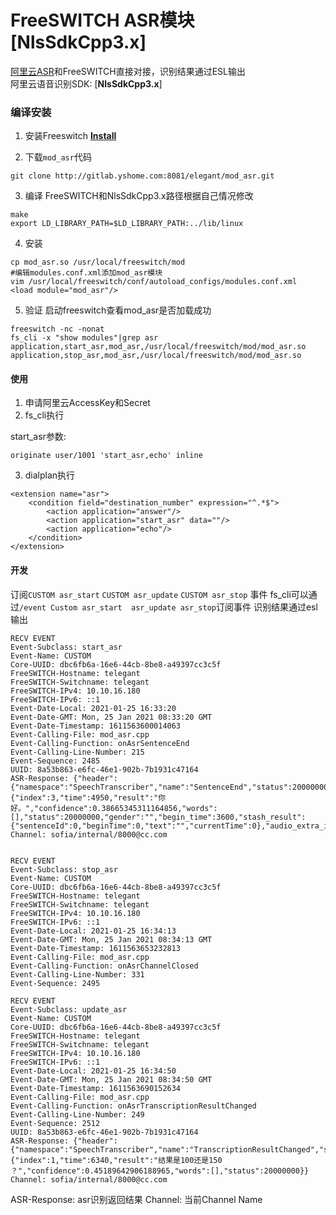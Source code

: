 # FreeSWITCH ASR模块 [NlsSdkCpp3.x]

[阿里云ASR](https://help.aliyun.com/product/30413.html?spm=a2c4g.11186623.2.10.6b634c07NBBDiY)和FreeSWITCH直接对接，识别结果通过ESL输出  
阿里云语音识别SDK: [**NlsSdkCpp3.x**]

### 编译安装

1. 安装Freeswitch [**Install**](https://freeswitch.org/confluence/display/FREESWITCH/CentOS+7+and+RHEL+7)

2. 下载`mod_asr`代码
```
git clone http://gitlab.yshome.com:8081/elegant/mod_asr.git
```
3. 编译
FreeSWITCH和NlsSdkCpp3.x路径根据自己情况修改
```
make
export LD_LIBRARY_PATH=$LD_LIBRARY_PATH:../lib/linux
```
4. 安装
```
cp mod_asr.so /usr/local/freeswitch/mod
#编辑modules.conf.xml添加mod_asr模块
vim /usr/local/freeswitch/conf/autoload_configs/modules.conf.xml
<load module="mod_asr"/>
```
5. 验证
启动freeswitch查看mod_asr是否加载成功
```
freeswitch -nc -nonat
fs_cli -x "show modules"|grep asr
application,start_asr,mod_asr,/usr/local/freeswitch/mod/mod_asr.so
application,stop_asr,mod_asr,/usr/local/freeswitch/mod/mod_asr.so
```

#### 使用

1. 申请阿里云AccessKey和Secret
2. fs_cli执行

start_asr参数:
```
originate user/1001 'start_asr,echo' inline
```

3. dialplan执行
```
<extension name="asr">
    <condition field="destination_number" expression="^.*$">
        <action application="answer"/>
        <action application="start_asr" data=""/>
        <action application="echo"/>
    </condition>
</extension>
```

#### 开发
订阅`CUSTOM asr_start` `CUSTOM asr_update` `CUSTOM asr_stop` 事件
fs_cli可以通过`/event Custom asr_start  asr_update asr_stop`订阅事件
识别结果通过esl输出
```
RECV EVENT
Event-Subclass: start_asr
Event-Name: CUSTOM
Core-UUID: dbc6fb6a-16e6-44cb-8be8-a49397cc3c5f
FreeSWITCH-Hostname: telegant
FreeSWITCH-Switchname: telegant
FreeSWITCH-IPv4: 10.10.16.180
FreeSWITCH-IPv6: ::1
Event-Date-Local: 2021-01-25 16:33:20
Event-Date-GMT: Mon, 25 Jan 2021 08:33:20 GMT
Event-Date-Timestamp: 1611563600014063
Event-Calling-File: mod_asr.cpp
Event-Calling-Function: onAsrSentenceEnd
Event-Calling-Line-Number: 215
Event-Sequence: 2485
UUID: 8a53b863-e6fc-46e1-902b-7b1931c47164
ASR-Response: {"header":{"namespace":"SpeechTranscriber","name":"SentenceEnd","status":20000000,"message_id":"0ca84cbeed884ca39c88c0c5ae4edbb4","task_id":"97f77f8f53f14eef8be5469375051d81","status_text":"Gateway:SUCCESS:Success."},"payload":{"index":3,"time":4950,"result":"你好。","confidence":0.38665345311164856,"words":[],"status":20000000,"gender":"","begin_time":3600,"stash_result":{"sentenceId":0,"beginTime":0,"text":"","currentTime":0},"audio_extra_info":"","sentence_id":"92887f8e4444437598baeb3768e87035","gender_score":0.0}}
Channel: sofia/internal/8000@cc.com


RECV EVENT
Event-Subclass: stop_asr
Event-Name: CUSTOM
Core-UUID: dbc6fb6a-16e6-44cb-8be8-a49397cc3c5f
FreeSWITCH-Hostname: telegant
FreeSWITCH-Switchname: telegant
FreeSWITCH-IPv4: 10.10.16.180
FreeSWITCH-IPv6: ::1
Event-Date-Local: 2021-01-25 16:34:13
Event-Date-GMT: Mon, 25 Jan 2021 08:34:13 GMT
Event-Date-Timestamp: 1611563653232813
Event-Calling-File: mod_asr.cpp
Event-Calling-Function: onAsrChannelClosed
Event-Calling-Line-Number: 331
Event-Sequence: 2495

RECV EVENT
Event-Subclass: update_asr
Event-Name: CUSTOM
Core-UUID: dbc6fb6a-16e6-44cb-8be8-a49397cc3c5f
FreeSWITCH-Hostname: telegant
FreeSWITCH-Switchname: telegant
FreeSWITCH-IPv4: 10.10.16.180
FreeSWITCH-IPv6: ::1
Event-Date-Local: 2021-01-25 16:34:50
Event-Date-GMT: Mon, 25 Jan 2021 08:34:50 GMT
Event-Date-Timestamp: 1611563690152634
Event-Calling-File: mod_asr.cpp
Event-Calling-Function: onAsrTranscriptionResultChanged
Event-Calling-Line-Number: 249
Event-Sequence: 2512
UUID: 8a53b863-e6fc-46e1-902b-7b1931c47164
ASR-Response: {"header":{"namespace":"SpeechTranscriber","name":"TranscriptionResultChanged","status":20000000,"message_id":"06bf1659fc904abcb95c727e7fb143a2","task_id":"3d7563f486a74aa28b3d50256eae0958","status_text":"Gateway:SUCCESS:Success."},"payload":{"index":1,"time":6340,"result":"结果是100还是150 ？","confidence":0.45189642906188965,"words":[],"status":20000000}}
Channel: sofia/internal/8000@cc.com

```

ASR-Response: asr识别返回结果 Channel: 当前Channel Name 

